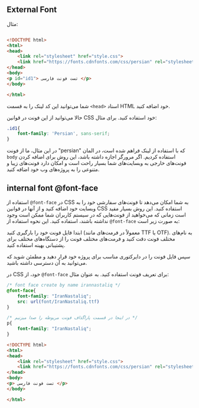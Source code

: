## External Font
مثال:

```html

<!DOCTYPE html>
<html>
<head>
    <link rel="stylesheet" href="style.css">
    <link href="https://fonts.cdnfonts.com/css/persian" rel="stylesheet">
</head>
<body>
<p id="id1"> تست فونت فارسی </p>
</body>

</html>

```

 شما می‌توانید این کد لینک را به قسمت `<head>` اسناد HTML خود اضافه کنید.

 حالا می‌توانید از این فونت در قوانین CSS خود استفاده کنید. برای مثال:

```css
.id1{
    font-family: 'Persian', sans-serif;
}

```

در این مثال، ما از فونت "persian" که با استفاده از لینک فراهم شده است، در المان `body` استفاده کردیم. اگر مرورگر اجازه داشته باشد،
این روش برای اضافه کردن فونت‌های خارجی به وبسایت‌های شما بسیار راحت است و امکان دارد فونت‌های زیبا و متنوعی را به پروژه‌های وب خود اضافه کنید.

## internal font @font-face

استفاده از `@font-face` در CSS به شما امکان می‌دهد تا فونت‌های سفارشی خود را به وبسایت خود اضافه کنید و از آنها در قوانین CSS استفاده کنید. این روش بسیار مفید است زمانی که می‌خواهید از فونت‌هایی که در سیستم کاربران شما ممکن است وجود نداشته باشند، استفاده کنید. این نحوه استفاده از `@font-face` به صورت زیر است:

 ابتدا فایل فونت خود را بارگیری کنید (معمولاً در فرمت‌های مانند TTF یا OTF). به نام‌های مختلف فونت دقت کنید و فرمت‌های مختلف فونت را از دستگاه‌های مختلف برای پشتیبانی بهینه استفاده کنید.

 سپس فایل فونت را در دایرکتوری مناسب برای پروژه خود قرار دهید و مطمئن شوید که می‌توانید به آن دسترسی داشته باشید.

 در CSS خود، از `@font-face` برای تعریف فونت استفاده کنید. به عنوان مثال:


```css
/* font face create by name irannastaliq */
@font-face{
    font-family: "IranNastaliq";
    src: url(font/IranNastaliq.ttf)
}

/* در اینجا در قسمت پاراگذاف فونت مربوطه را صدا میزنیم */
p{
    font-family: "IranNastaliq";
}

```

```html
<!DOCTYPE html>
<html>
<head>
    <link rel="stylesheet" href="style.css">
    <link href="https://fonts.cdnfonts.com/css/persian" rel="stylesheet">
</head>
<body>
<p> تست فونت فارسی </p>
</body>

</html>
```
